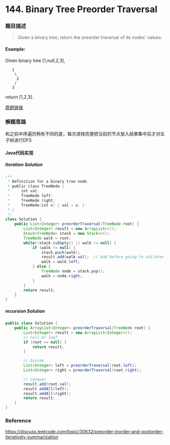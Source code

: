 # 144. Binary Tree Preorder Traversal

### 题目描述

> Given a binary tree, return the preorder traversal of its nodes' values.

#### Example:
Given binary tree [1,null,2,3],

```
   1
    \
     2
    /
   3
 ```

return [1,2,3].

[原题链接](https://leetcode.com/problems/binary-tree-preorder-traversal/description/)

### 解题思路

和之前中序遍历稍有不同的是，每次进栈完便把当前的节点放入结果集中后才对左子树进行DFS

#### Java代码实现

##### Iteration Solution
``` java
/**
 * Definition for a binary tree node.
 * public class TreeNode {
 *     int val;
 *     TreeNode left;
 *     TreeNode right;
 *     TreeNode(int x) { val = x; }
 * }
 */
class Solution {
    public List<Integer> preorderTraversal(TreeNode root) {
        List<Integer> result = new ArrayList<>();
        Stack<TreeNode> stack = new Stack<>();
        TreeNode walk = root;
        while(!stack.isEmpty() || walk != null) {
            if (walk != null) {
                stack.push(walk);
                result.add(walk.val);  // Add before going to children
                walk = walk.left;
            } else {
                TreeNode node = stack.pop();
                walk = node.right;   
            }
        }
        return result;
    }
}

```

##### recursion Solution

```java
public class Solution {
    public ArrayList<Integer> preorderTraversal(TreeNode root) {
        List<Integer> result = new ArrayList<Integer>();
        // null or leaf
        if (root == null) {
            return result;
        }

        // Divide
        List<Integer> left = preorderTraversal(root.left);
        List<Integer> right = preorderTraversal(root.right);

        // Conquer
        result.add(root.val);
        result.addAll(left);
        result.addAll(right);
        return result;
    }
}
```


### Reference
https://discuss.leetcode.com/topic/30632/preorder-inorder-and-postorder-iteratively-summarization